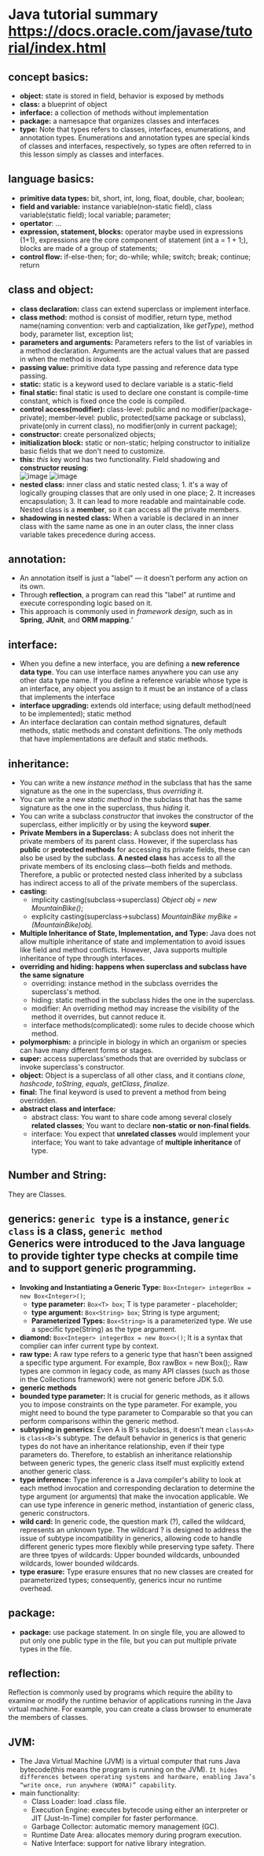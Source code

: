 # Java tutorial summary https://docs.oracle.com/javase/tutorial/index.html

concept basics:
---
- **object:** state is stored in field, behavior is exposed by methods  
- **class:** a blueprint of object  
- **inferface:** a collection of methods without implementation  
- **package:** a namesapce that organizes classes and interfaces  
- **type:** Note that types refers to classes, interfaces, enumerations, and annotation types. Enumerations and annotation types are special kinds of classes and interfaces, respectively, so types are often referred to in this lesson simply as classes and interfaces.

language basics:
---
- **primitive data types:** bit, short, int, long, float, double, char, boolean;  
- **field and variable:** instance variable(non-static field), class variable(static field); local variable; parameter;  
- **opertator**: ...  
- **expression, statement, blocks:** operator maybe used in expressions (1+1), expressions are the core component of statement (int a = 1 + 1;), blocks are made of a group of statements;  
- **control flow:** if-else-then; for; do-while; while; switch; break; continue; return  

class and object:
---
- **class declaration:** class can extend superclass or implement interface.  
- **class method:** mothod is consist of modifier, return type, method name(naming convention: verb and captialization, like *getType*), method body, parameter list, exception list;  
- **parameters and arguments:** Parameters refers to the list of variables in a method declaration. Arguments are the actual values that are passed in when the method is invoked.  
- **passing value:** primitive data type passing and reference data type passing. 
- **static:** static is a keyword used to declare variable is a static-field  
- **final static:** final static is used to declare one constant is compile-time constant, which is fixed once the code is compiled.  
- **control access(modifier):** class-level: public and no modifier(package-private); member-level: public, protected(same package or subclass), private(only in current class), no modifier(only in current package);  
- **constructor:** create personalized objects;  
- **initialization block:** static or non-static; helping constructor to initialize basic fields that we don't need to customize.
- **this:** *this* key word has two functionality. Field shadowing and **constructor reusing**:  
![image](https://github.com/user-attachments/assets/4f27898e-b92e-485a-9b2d-2c1c1a2773df)
![image](https://github.com/user-attachments/assets/f99c5526-5c5c-4886-ad29-6952d393598d)  
- **nested class:** inner class and static nested class; 1. it's a way of logically grouping classes that are only used in one place; 2. It increases encapsulation; 3. It can lead to more readable and maintainable code. Nested class is a **member**, so it can access all the private members.  
- **shadowing in nested class:** When a variable is declared in an inner class with the same name as one in an outer class, the inner class variable takes precedence during access.  

annotation:
---
- An annotation itself is just a "label" — it doesn't perform any action on its own.  
- Through **reflection**, a program can read this "label" at runtime and execute corresponding logic based on it.  
- This approach is commonly used in *framework design*, such as in **Spring**, **JUnit**, and **ORM mapping**.‘

interface:
---
- When you define a new interface, you are defining a **new reference data type**. You can use interface names anywhere you can use any other data type name. If you define a reference variable whose type is an interface, any object you assign to it must be an instance of a class that implements the interface  
- **interface upgrading:** extends old interface; using default method(need to be implemented); static method  
- An interface declaration can contain method signatures, default methods, static methods and constant definitions. The only methods that have implementations are default and static methods.

inheritance:
---
- You can write a new *instance method* in the subclass that has the same signature as the one in the superclass, thus *overriding* it.  
- You can write a new *static method* in the subclass that has the same signature as the one in the superclass, thus *hiding* it.
- You can write a subclass *constructor* that invokes the constructor of the superclass, either implicitly or by using the keyword **super**.  
- **Private Members in a Superclass:** A subclass does not inherit the private members of its parent class. However, if the superclass has **public** or **protected methods** for accessing its private fields, these can also be used by the subclass. **A nested class** has access to all the private members of its enclosing class—both fields and methods. Therefore, a public or protected nested class inherited by a subclass has indirect access to all of the private members of the superclass.
- **casting:**
  - implicity casting(subclass->superclass) *Object obj = new MountainBike()*;  
  - explicity casting(superclass->subclass) *MountainBike myBike = (MountainBike)obj*.
- **Multiple Inheritance of State, Implementation, and Type:** Java does not allow multiple inheritance of state and implementation to avoid issues like field and method conflicts. However, Java supports multiple inheritance of type through interfaces.
- **overriding and hiding: happens when superclass and subclass have the same signature**
  - overriding: instance method in the subclass overrides the superclass's method.  
  - hiding: static method in the subclass hides the one in the superclass.
  - modifier: An overriding method may increase the visibility of the method it overrides, but cannot reduce it.
  - interface methods(complicated): some rules to decide choose which method.
- **polymorphism:** a principle in biology in which an organism or species can have many different forms or stages.  
- **super:** access superclass'smethods that are overrided by subclass or invoke superclass's constructor.  
- **object:** Object is a superclass of all other class, and it contians *clone*, *hashcode*, *toString*, *equals*, *getClass*, *finalize*.
- **final:** The final keyword is used to prevent a method from being overridden.  
- **abstract class and interface:**
  - abstract class: You want to share code among several closely **related classes**; You want to declare **non-static or non-final fields**.  
  - interface: You expect that **unrelated classes** would implement your interface; You want to take advantage of **multiple inheritance** of type.

Number and String:
---
They are Classes.  

generics: `generic type` is a instance, `generic class` is a class, `generic method`  
Generics were introduced to the Java language to provide tighter type checks at compile time and to support generic programming.
---
- **Invoking and Instantiating a Generic Type:** `Box<Integer> integerBox = new Box<Integer>()`;  
  - **type parameter:** `Box<T> box`; T is type parameter - placeholder;    
  - **type argument:** `Box<String> box`; String is type argument;  
  - **Parameterized Types:** `Box<String>` is a parameterized type. We use a specific type(String) as the type argument.
- **diamond:** `Box<Integer> integerBox = new Box<>()`; It is a syntax that complier can infer current type by context.  
- **raw type:** A raw type refers to a generic type that hasn't been assigned a specific type argument. For example, Box rawBox = new Box();. Raw types are common in legacy code, as many API classes (such as those in the Collections framework) were not generic before JDK 5.0.  
- **generic methods**  
- **bounded type parameter:** It is crucial for generic methods, as it allows you to impose constraints on the type parameter. For example, you might need to bound the type parameter to Comparable so that you can perform comparisons within the generic method.  
- **subtyping in generics:** Even A is B's subclass, it doesn't mean `class<A>` is `class<B>`'s subtype. The default behavior in generics is that generic types do not have an inheritance relationship, even if their type parameters do. Therefore, to establish an inheritance relationship between generic types, the generic class itself must explicitly extend another generic class.  
- **type inference:** Type inference is a Java compiler's ability to look at each method invocation and corresponding declaration to determine the type argument (or arguments) that make the invocation applicable. We can use type inference in generic method, instantiation of generic class, generic constructors.  
- **wild card:** In generic code, the question mark (?), called the wildcard, represents an unknown type. The wildcard ? is designed to address the issue of subtype incompatibility in generics, allowing code to handle different generic types more flexibly while preserving type safety. There are three tpyes of wildcards: Upper bounded wildcards, unbounded wildcards, lower bounded wildcards.  
- **type erasure:** Type erasure ensures that no new classes are created for parameterized types; consequently, generics incur no runtime overhead.  

package:
---
- **package:** use package statement. In on single file, you are allowed to put only one public type in the file, but you can put multiple private types in the file.

reflection:
---
Reflection is commonly used by programs which require the ability to examine or modify the runtime behavior of applications running in the Java virtual machine. For example, you can create a class browser to enumerate the members of classes.  

JVM:
---
- The Java Virtual Machine (JVM) is a virtual computer that runs Java bytecode(this means the program is running on the JVM). `It hides differences between operating systems and hardware, enabling Java’s “write once, run anywhere (WORA)” capability`.
- main functionality:
  - Class Loader: load .class file.
  - Execution Engine: executes bytecode using either an interpreter or JIT (Just-In-Time) compiler for faster performance.
  - Garbage Collector: automatic memory management (GC).  
  - Runtime Date Area: allocates memory during program execution.  
  - Native Interface: support for native library integration.  
